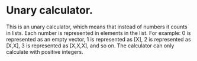# Unary calculator.
This is an unary calculator, which means that instead of numbers it counts in lists.
Each number is represented in elements in the list.
For example:
0 is represented as an empty vector,
1 is represented as [X],
2 is represented as [X,X],
3 is represented as [X,X,X],
and so on.
The calculator can only calculate with positive integers.
